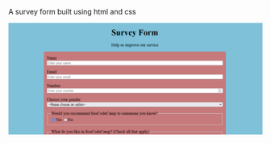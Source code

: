 A survey form built using html and css

<img src="final.png" alt="survey form" width="550" heigth="550"/>